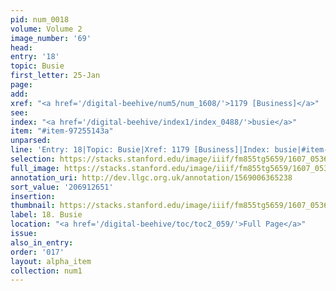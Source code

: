 ```yaml
---
pid: num_0018
volume: Volume 2
image_number: '69'
head:
entry: '18'
topic: Busie
first_letter: 25-Jan
page:
add:
xref: "<a href='/digital-beehive/num5/num_1608/'>1179 [Business]</a>"
see:
index: "<a href='/digital-beehive/index1/index_0488/'>busie</a>"
item: "#item-97255143a"
unparsed:
line: 'Entry: 18|Topic: Busie|Xref: 1179 [Business]|Index: busie|#item-97255143a'
selection: https://stacks.stanford.edu/image/iiif/fm855tg5659/1607_0536/311,2651,3054,347/full/0/default.jpg
full_image: https://stacks.stanford.edu/image/iiif/fm855tg5659/1607_0536/full/full/0/default.jpg
annotation_uri: http://dev.llgc.org.uk/annotation/1569006365238
sort_value: '206912651'
insertion:
thumbnail: https://stacks.stanford.edu/image/iiif/fm855tg5659/1607_0536/311,2651,600,180/250,/0/default.jpg
label: 18. Busie
location: "<a href='/digital-beehive/toc/toc2_059/'>Full Page</a>"
issue:
also_in_entry:
order: '017'
layout: alpha_item
collection: num1
---
```

